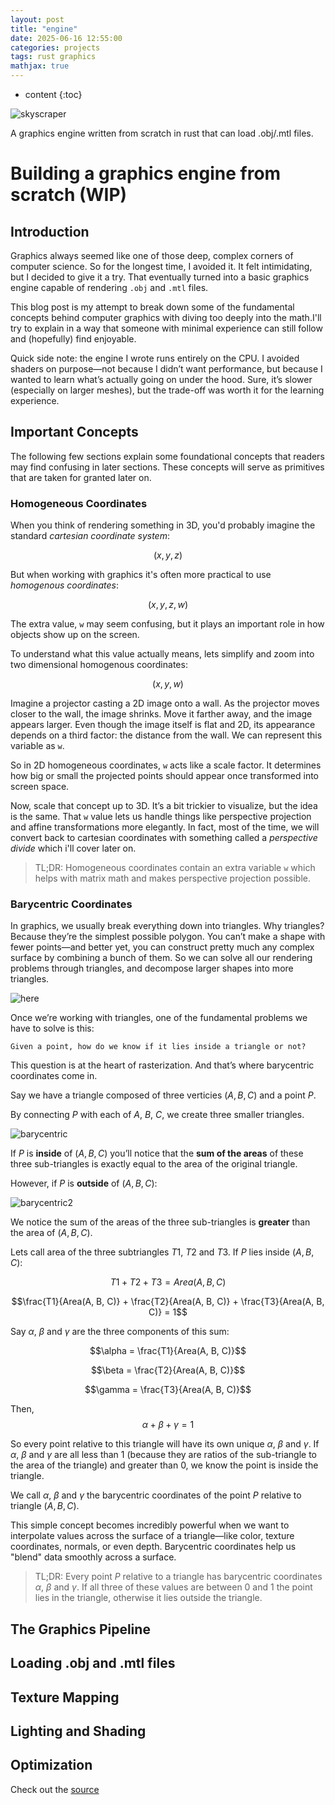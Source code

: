 ```yaml
---
layout: post
title: "engine"
date: 2025-06-16 12:55:00
categories: projects
tags: rust graphics
mathjax: true
---
```

* content
{:toc}

![skyscraper](../../../../images/sky.gif) 

A graphics engine written from scratch in rust that can load .obj/.mtl files.




# Building a graphics engine from scratch (WIP)


## Introduction

Graphics always seemed like one of those deep, complex corners of computer science. So for the longest time, I avoided it. It felt intimidating, but I decided to give it a try. That eventually turned into a basic graphics engine capable of rendering `.obj` and `.mtl` files.

This blog post is my attempt to break down some of the fundamental concepts behind computer graphics with diving too deeply into the math.I'll try to explain in a way that someone with minimal experience can still follow and (hopefully) find enjoyable.

Quick side note: the engine I wrote runs entirely on the CPU. I avoided shaders on purpose—not because I didn’t want performance, but because I wanted to learn what’s actually going on under the hood. Sure, it’s slower (especially on larger meshes), but the trade-off was worth it for the learning experience.

## Important Concepts

The following few sections explain some foundational concepts that readers may find confusing in later sections. These concepts will serve as primitives that are taken for granted later on.

### Homogeneous Coordinates

When you think of rendering something in 3D, you'd probably imagine the standard *cartesian coordinate system*:

$$(x, y, z)$$

But when working with graphics it's often more practical to use *homogenous coordinates*:

$$(x, y, z, w)$$

The extra value, `w` may seem confusing, but it plays an important role in how objects show up on the screen.

To understand what this value actually means, lets simplify and zoom into two dimensional homogenous coordinates:

$$(x, y, w)$$

Imagine a projector casting a 2D image onto a wall. As the projector moves closer to the wall, the image shrinks. Move it farther away, and the image appears larger. Even though the image itself is flat and 2D, its appearance depends on a third factor: the distance from the wall. We can represent this variable as `w`.

So in 2D homogeneous coordinates, `w` acts like a scale factor. It determines how big or small the projected points should appear once transformed into screen space.

Now, scale that concept up to 3D. It’s a bit trickier to visualize, but the idea is the same. That `w` value lets us handle things like perspective projection and affine transformations more elegantly. In fact, most of the time, we will convert back to cartesian coordinates with something called a *perspective divide* which i'll cover later on.

> TL;DR: Homogeneous coordinates contain an extra variable `w` which helps with matrix math and makes perspective projection possible.

### Barycentric Coordinates

In graphics, we usually break everything down into triangles. Why triangles? Because they’re the simplest possible polygon. You can’t make a shape with fewer points—and better yet, you can construct pretty much any complex surface by combining a bunch of them. So we can solve all our rendering problems through triangles, and decompose larger shapes into more triangles.

![here](https://upload.wikimedia.org/wikipedia/commons/e/e0/%D0%A2%D1%80%D0%B8%D0%B0%D0%BD%D0%B3%D1%83%D0%BB%D1%8F%D1%86%D0%B8%D1%8F.svg)

Once we’re working with triangles, one of the fundamental problems we have to solve is this:

    Given a point, how do we know if it lies inside a triangle or not?

This question is at the heart of rasterization. And that’s where barycentric coordinates come in.

Say we have a triangle composed of three verticies $(A, B, C)$ and a point $P$.

By connecting $P$ with each of $A$, $B$, $C$, we create three smaller triangles.

![barycentric](../../../../images/barycentric.png)

If $P$ is **inside** of $(A, B, C)$ you’ll notice that the **sum of the areas** of these three sub-triangles is exactly equal to the area of the original triangle.

However, if $P$ is **outside** of $(A, B, C)$:

![barycentric2](../../../../images/barycentric2.png)

We notice the sum of the areas of the three sub-triangles is **greater** than the area of $(A, B, C)$.

Lets call area of the three subtriangles $T1$, $T2$ and $T3$. If $P$ lies inside $(A, B, C)$:

$$T1 + T2 + T3 = Area(A, B, C)$$

$$\frac{T1}{Area(A, B, C)} + \frac{T2}{Area(A, B, C)} + \frac{T3}{Area(A, B, C)} = 1$$

Say $\alpha$, $\beta$ and $\gamma$ are the three components of this sum:

$$\alpha = \frac{T1}{Area(A, B, C)}$$

$$\beta = \frac{T2}{Area(A, B, C)}$$

$$\gamma = \frac{T3}{Area(A, B, C)}$$

Then,
$$\alpha + \beta + \gamma = 1$$

So every point relative to this triangle will have its own unique $\alpha$, $\beta$ and $\gamma$. If $\alpha$, $\beta$ and $\gamma$ are all less than 1 (because they are ratios of the sub-triangle to the area of the triangle) and greater than 0, we know the point is inside the triangle.

We call $\alpha$, $\beta$ and $\gamma$ the barycentric coordinates of the point $P$ relative to triangle $(A, B, C)$.

This simple concept becomes incredibly powerful when we want to interpolate values across the surface of a triangle—like color, texture coordinates, normals, or even depth. Barycentric coordinates help us "blend" data smoothly across a surface.

> TL;DR: Every point $P$ relative to a triangle has barycentric coordinates $\alpha$, $\beta$ and $\gamma$. If all three of these values are between 0 and 1 the point lies in the triangle, otherwise it lies outside the triangle.

## The Graphics Pipeline

## Loading .obj and .mtl files

## Texture Mapping

## Lighting and Shading

## Optimization

Check out the [source](https://github.com/CygnusX-26/engine)

